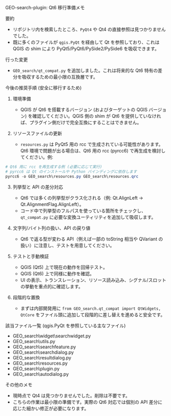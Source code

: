 GEO-search-plugin: Qt6 移行準備メモ

要約
- リポジトリ内を検索したところ、`PyQt4` や Qt4 の直接参照は見つかりませんでした。
- 既に多くのファイルが `qgis.PyQt` を経由して Qt を参照しており、これは QGIS の shim により PyQt5/PyQt6/PySide2/PySide6 を吸収できます。

行った変更
- `GEO_search/qt_compat.py` を追加しました。これは将来的な Qt6 特有の差分を吸収するための最小限の互換層です。

今後の推奨手順 (安全に移行するため)
1. 環境準備
   - QGIS が Qt6 を搭載するバージョン (およびターゲットの QGIS バージョン) を確認してください。QGIS 側の shim が Qt6 を提供していなければ、プラグイン側だけで完全互換にすることはできません。

2. リソースファイルの更新
   - `resources.py` は PyQt5 用の rcc で生成されている可能性があります。Qt6 環境で問題が出る場合は、Qt6 用の rcc (pyrcc6) で再生成を検討してください。例:

```powershell
# Qt6 用に rcc を再生成する例 (必要に応じて実行)
# pyrcc6 は Qt のインストールや Python バインディングに依存します
pyrcc6 -o GEO_search\resources.py GEO_search\resources.qrc
```

3. 列挙型と API の差分対応
   - Qt6 では多くの列挙型がクラス化される（例: Qt.AlignLeft -> Qt.AlignmentFlag.AlignLeft）。
   - コード中で列挙型のフルパスを使っている箇所をチェックし、`qt_compat.py` に必要な変換ユーティリティを追加して吸収します。

4. 文字列/バイト列の扱い、API の戻り値
   - Qt6 で返る型が変わる API（例えば一部の toString 相当や QVariant の扱い）に注意し、テストを用意してください。

5. テストと手動検証
   - QGIS (Qt5) 上で現在の動作を回帰テスト。
   - QGIS (Qt6) 上で同様に動作を確認。
   - UI の表示、トランスレーション、リソース読み込み、シグナル/スロットの挙動を重点的に確認します。

6. 段階的な置換
   - まずは内部開発用に `from GEO_search.qt_compat import QtWidgets, QtCore` をファイル頭に追加して段階的に差し替えを進めると安全です。

該当ファイル一覧 (qgis.PyQt を参照している主なファイル)
- GEO_search\widget\searchwidget.py
- GEO_search\utils.py
- GEO_search\searchfeature.py
- GEO_search\searchdialog.py
- GEO_search\resultdialog.py
- GEO_search\resources.py
- GEO_search\plugin.py
- GEO_search\autodialog.py

その他のメモ
- 現時点で Qt4 は見つかりませんでした。削除は不要です。
- こちらの作業は最小限の準備です。実際の Qt6 対応では個別の API 差分に応じた細かい修正が必要になります。
